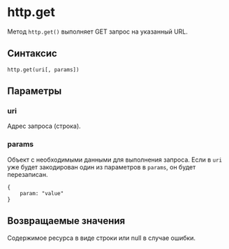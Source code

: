# http.get

Метод `http.get()` выполняет GET запрос на указанный URL.

## Синтаксис

```
http.get(uri[, params])
```

## Параметры

### uri
Адрес запроса (строка).

### params
Объект с необходимыми данными для выполнения запроса. Если в `uri` уже будет закодирован один из параметров в `params`, он будет перезаписан.

```
{
    param: "value"
}
```

## Возвращаемые значения

Содержимое ресурса в виде строки или null в случае ошибки.